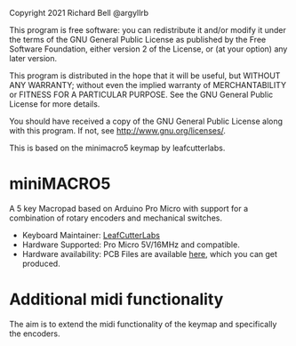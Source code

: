Copyright 2021 Richard Bell <email> @argyllrb

This program is free software: you can redistribute it and/or modify
it under the terms of the GNU General Public License as published by
the Free Software Foundation, either version 2 of the License, or
(at your option) any later version.

This program is distributed in the hope that it will be useful,
but WITHOUT ANY WARRANTY; without even the implied warranty of
MERCHANTABILITY or FITNESS FOR A PARTICULAR PURPOSE.  See the
GNU General Public License for more details.

You should have received a copy of the GNU General Public License
along with this program.  If not, see <http://www.gnu.org/licenses/>.


This is based on the minimacro5 keymap by leafcutterlabs.
# miniMACRO5

A 5 key Macropad based on Arduino Pro Micro with support for a combination of rotary encoders and mechanical switches.

* Keyboard Maintainer: [LeafCutterLabs](https://github.com/LeafCutterLabs)
* Hardware Supported: Pro Micro 5V/16MHz and compatible.
* Hardware availability: PCB Files are available [here](https://github.com/LeafCutterLabs/miniMACRO5), which you can get produced.


# Additional midi functionality
The aim is to extend the midi functionality of the keymap and specifically the encoders.
